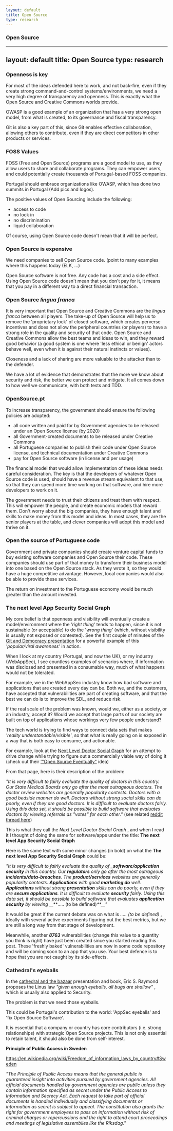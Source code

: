 ```yaml
---
layout: default
title: Open Source
type: research
---
```


### Open Source
---
layout: default
title: Open Source
type: research
---


### Openness is key

For most of the ideas defended here to work, and not back-fire, even if they create strong command-and-control systems/environments, we need a very high degree of transparency and openness. This is exactly what the Open Source and Creative Commons worlds provide.

OWASP is a good example of an organization that has a very strong open model, from what is created, to its governance and fiscal transparency.

Git is also a key part of this, since Git enables effective collaboration, allowing others to contribute, even if they are direct competitors in other products or services.

### FOSS Values

FOSS (Free and Open Source) programs are a good model to use, as they allow users to share and collaborate programs. They can empower users, and could potentially create thousands of Portugal-based FOSS companies.

Portugal should embrace organizations like OWASP, which has done two summits in Portugal (Add pics and logos).

The positive values of Open Sourcing include the following:

* access to code
* no lock in
* no discrimination
* liquid collaboration

Of course, using Open Source code doesn't mean that it will be perfect.

### Open Source is expensive

We need companies to sell Open Source code. (point to many examples where this happens today (ELK, ...)

Open Source software is not free. Any code has a cost and a side effect. Using Open Source code doesn't mean that you don't pay for it, it means that you pay in a different way to a direct financial transaction.

### Open Source *lingua franca*

It is very important that Open Source and Creative Commons are the *lingua franca* between all players. The take-up of Open Source will help us to remove the 'proprietary lock' of closed software, which creates perverse incentives and does not allow the peripheral countries (or players) to have a strong role in the quality and security of that code. Open Source and Creative Commons allow the best teams and ideas to win, and they reward good behavior (a good system is one where 'less ethical or benign' actors behave well, even when it is against their natural instincts or values).

Closeness and a lack of sharing are more valuable to the attacker than to the defender.

We have a lot of evidence that demonstrates that the more we know about security and risk, the better we can protect and mitigate. It all comes down to how well we communicate, with both tests and TDD.

### OpenSource.pt

To increase transparency, the government should ensure the following policies are adopted:
 * all code written and paid for by Government agencies to be released under an Open Source license (by 2020)
 * all Government-created documents to be released under Creative Commons
 * all Portuguese companies to publish their code under Open Source license, and technical documentation under Creative Commons
 * pay for Open Source software (in license and per usage)
 
The financial model that would allow implementation of these ideas needs careful consideration. The key is that the developers of whatever Open Source code is used, should have a revenue stream equivalent to that use, so that they can spend more time working on that software, and hire more developers to work on it. 

The government needs to trust their citizens and treat them with respect. This will empower the people, and create economic models that reward them.  Don't worry about the big companies, they have enough talent and skills to make money from this model and ideas. In most cases, they are the senior players at the table, and clever companies will adopt this model and thrive on it.

### Open the source of Portuguese code

Government and private companies should create venture capital funds to buy existing software companies and Open Source their code. These companies should use part of that money to transform their business model into one based on the Open Source stack. As they wrote it, so they would have a huge competitive advantage. However, local companies would also be able to provide these services.

The return on investment to the Portuguese economy would be much greater than the amount invested. 

###  The next level App Security Social Graph

My core belief is that openness and visibility will eventually create a model/environment where the _'right thing'_ tends to happen, since it is not sustainable (or acceptable) to do the '_wrong thing'_ (which, without visibility is usually not exposed or contested). See the first couple of minutes of the [Git and Democracy presentation](http://diniscruz.blogspot.co.uk/2012/10/a-must-watch-ted-talk-about-git-and.html) for a powerful example of this _'popular/viral awareness'_ in action.

When I look at my country (Portugal, and now the UK), or my industry (WebAppSec), I see countless examples of scenarios where, if information was disclosed and presented in a consumable way, much of what happens would not be tolerated.

For example, we in the WebAppSec industry know how bad software and applications that are created every day can be. Both we, and the customers, have accepted that vulnerabilities are part of creating software, and that the best we can do is to improve the SDL, and reduce risk.

If the real scale of the problem was known, would we, either as a society, or an industry, accept it? Would we accept that large parts of our society are built on top of applications whose workings very few people understand?

The tech world is trying to find ways to connect data sets that makes _'reality understandable/visible'_, so that what is really going on is exposed in a way that is both easy to consume, and actionable.

For example, look at the [Next Level Doctor Social Graph](http://www.medstartr.com/projects/82-next-level-doctor-social-graph) for an attempt to drive change while trying to figure out a commercially viable way of doing it (check out their ['"Open Source Eventually"](http://www.medstartr.com/projects/82-next-level-doctor-social-graph) idea)

From that page, here is their description of the problem:

_"It is very difficult to fairly evaluate the quality of doctors in this country. Our State Medical Boards only go after the most outrageous doctors. The doctor review websites are generally popularity contests. Doctors with a good bedside manner do well. Doctors without strong social skills can do poorly, even if they are good doctors. It is difficult to evaluate doctors fairly. Using this data set, it should be possible to build software that evaluates doctors by viewing referrals as "votes" for each other."_ (see related [reddit thread here](http://www.reddit.com/r/programming/comments/12aocr/doing_hacktivism_right_i_am_crowdfunding_the/))  

This is what they call the _Next Level Doctor Social Graph_ , and when I read it I thought of doing the same for software/apps under the title: **The next level App Security Social Graph**

Here is the same text with some minor changes (in bold) on what the  **The next level App Security Social Graph** could be:

_"It is very difficult to fairly evaluate the quality of **_software/application security** in this country. Our **_regulators_** only go after the most outrageous **incidents/data-breaches**. The **product/services** websites are generally popularity contests. _**_Applications_**_ with good _**_marketing do_**_ well. _**_Applications_**_ without strong _**_presentation_**_ skills can do poorly, even if they are _**_secure applications_**_. It is difficult to evaluate _**_security_**_ fairly. Using this data set, it should be possible to build software that evaluates _**_application security_**_ by viewing __**_..... (to be defined)_**__"_  

It would be great if the current debate was on what is _..... (to be defined)_ , ideally with several active experiments figuring out the best metrics, but we are still a long way from that stage of development.

Meanwhile, another **_8763_** vulnerabilities (change this value to a quantity you think is right) have just been created since you started reading this post. These 'freshly baked' vulnerabilities are now in some code repository and will be coming soon to an app that you use. Your best defence is to hope that you are not caught by its side-effects.

### Cathedral's eyeballs

In the [cathedral and the bazaar](https://en.wikipedia.org/wiki/The_Cathedral_and_the_Bazaar) presentation and book, Eric S. Raymond proposes the Linus law _"given enough eyeballs, all bugs are shallow"_ , which is usually also applied to Security.

The problem is that we need those eyeballs.

This could be Portugal's contribution to the world: 'AppSec eyeballs' and 'fix Open Source Software'.

It is essential that a company or country has core contributors (i.e. strong relationships) with strategic Open Source projects. This is not only essential to retain talent, it should also be done from self-interest.

**Principle of Public Access in Sweden**

https://en.wikipedia.org/wiki/Freedom_of_information_laws_by_country#Sweden

_"The Principle of Public Access means that the general public is guaranteed insight into activities pursued by government agencies. All official documents handled by government agencies are public unless they contain information specified as secret under the Public Access to Information and Secrecy Act. Each request to take part of official documents is handled individually and classifying documents or information as secret is subject to appeal. The constitution also grants the right for government employees to pass on information without risk of criminal charges or repercussions and the right to attend court proceedings and meetings of legislative assemblies like the Riksdag."_
